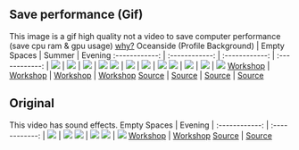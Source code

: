 ## Save performance (Gif)
This image is a gif high quality not a video to save computer performance (save cpu ram & gpu usage) [why?](../../wiki/original-vs-gif)
Oceanside (Profile Background) | Empty Spaces | Summer | Evening
:------------: | :------------: | :------------: | :------------: |
![][Oceanside] | ![][Empty Spaces Gif] | ![][Summer Gif] | ![][Evening Gif]
![][Oceanside line1] | ![][Empty Spaces Gif line1] | ![][Summer Gif line1] | ![][Evening Gif line1]
![][Oceanside line2] | ![][Empty Spaces Gif line2] | ![][Summer Gif line2] | ![][Evening Gif line2]
[Workshop][Oceanside Workshop] | [Workshop][Empty Spaces Gif Workshop] | [Workshop][Summer Gif Workshop] | [Workshop][Evening Gif Workshop]
[Source][Oceanside Source] | [Source][Empty Spaces Gif Source] | [Source][Summer Gif Source] | [Source][Evening Gif Source]

[Oceanside]: /Oceanside%20(Profile%20Background)/preview.gif
[Oceanside line1]: https://img.shields.io/steam/release-date/2511734736?style=for-the-badge
[Oceanside line2]: https://img.shields.io/steam/downloads/2511734736?style=for-the-badge
[Oceanside Workshop]: https://steamcommunity.com/sharedfiles/filedetails/?id=2511734736
[Oceanside Source]: Oceanside%20(Profile%20Background)/README.md

[Empty Spaces Gif]: /Empty%20Spaces%20Gif/preview.gif
[Empty Spaces Gif line1]: https://img.shields.io/steam/release-date/2512619306?style=for-the-badge
[Empty Spaces Gif line2]: https://img.shields.io/steam/downloads/2512619306?style=for-the-badge
[Empty Spaces Gif Workshop]: https://steamcommunity.com/sharedfiles/filedetails/?id=2512619306
[Empty Spaces Gif Source]: Empty%20Spaces%20Gif/README.md

[Summer Gif]: /Summer%20Gif/preview.gif
[Summer Gif line1]: https://img.shields.io/steam/release-date/2513351193?style=for-the-badge
[Summer Gif line2]: https://img.shields.io/steam/downloads/2513351193?style=for-the-badge
[Summer Gif Workshop]: https://steamcommunity.com/sharedfiles/filedetails/?id=2513351193
[Summer Gif Source]: /Summer%20Gif/README.md

[Evening Gif]: /Evening%20Gif/preview.gif
[Evening Gif line1]: https://img.shields.io/steam/release-date/2514503971?style=for-the-badge
[Evening Gif line2]: https://img.shields.io/steam/downloads/2514503971?style=for-the-badge
[Evening Gif Workshop]: https://steamcommunity.com/sharedfiles/filedetails/?id=2514503971
[Evening Gif Source]: /Evening%20Gif/README.md

## Original
This video has sound effects.
Empty Spaces | Evening | 
:------------: | :------------: | 
![][Empty Spaces] | ![][Evening]
![][Empty Spaces line1] | ![][Evening line1]
![][Empty Spaces line2] | ![][Evening line2]
[Workshop][Empty Spaces Workshop] | [Workshop][Evening Workshop]
[Source][Empty Spaces Source] | [Source][Evening Source]

[Empty Spaces]: /Empty%20Spaces/preview.gif
[Empty Spaces line1]: https://img.shields.io/steam/release-date/2512601546?style=for-the-badge
[Empty Spaces line2]: https://img.shields.io/steam/downloads/2512601546?style=for-the-badge
[Empty Spaces Workshop]: https://steamcommunity.com/sharedfiles/filedetails/?id=2512601546
[Empty Spaces Source]: Empty%20Spaces/README.md

[Evening]: /Evening/preview.gif
[Evening line1]: https://img.shields.io/steam/release-date/2514477269?style=for-the-badge
[Evening line2]: https://img.shields.io/steam/downloads/2514477269?style=for-the-badge
[Evening Workshop]: https://steamcommunity.com/sharedfiles/filedetails/?id=2514477269
[Evening Source]: /Evening/README.md

